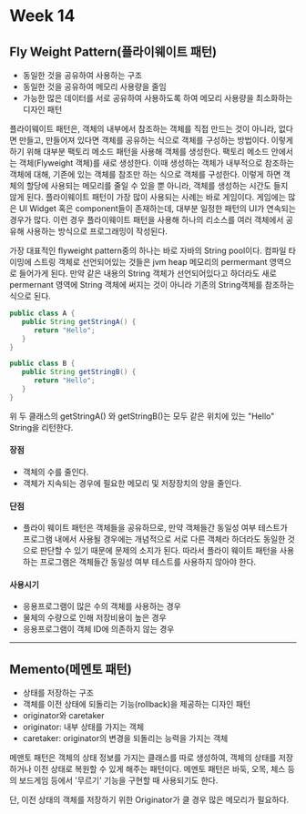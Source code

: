 # Week 14

## Fly Weight Pattern(플라이웨이트 패턴)

- 동일한 것을 공유하여 사용하는 구조
- 동일한 것을 공유하여 메모리 사용량을 줄임
- 가능한 많은 데이터를 서로 공유하여 사용하도록 하여 메모리 사용량을 최소화하는 디자인 패턴

 플라이웨이트 패턴은, 객체의 내부에서 참조하는 객체를 직접 만드는 것이 아니라, 없다면 만들고, 만들어져 있다면 객체를 공유하는 식으로 객체를 구성하는 방법이다. 이렇게 하기 위해 대부분 팩토리 메소드 패턴을 사용해 객체를 생성한다. 팩토리 메소드 안에서는 객체(Flyweight 객체)를 새로 생성한다. 이때 생성하는 객체가 내부적으로 참조하는 객체에 대해, 기존에 있는 객체를 참조만 하는 식으로 객체를 구성한다.  이렇게 하면 객체의 할당에 사용되는 메모리를 줄일 수 있을 뿐 아니라, 객체를 생성하는 시간도 들지 않게 된다.  플라이웨이트 패턴이 가장 많이 사용되는 사례는 바로 게임이다. 게임에는 많은 UI Widget 혹은 component들이 존재하는데, 대부분 일정한 패턴의 UI가 연속되는 경우가 많다. 이런 경우 플라이웨이트 패턴을 사용해 하나의 리소스를 여러 객체에서 공유해 사용하는 방식으로 프로그래밍이 작성된다.  
  
가장 대표적인 flyweight pattern중의 하나는 바로 자바의 String pool이다. 컴파일 타이밍에 스트링 객체로 선언되어있는 것들은 jvm heap 메모리의  permermant 영역으로 들어가게 된다. 만약 같은 내용의 String 객체가 선언되어있다고 하더라도 새로 permernant 영역에 String 객체에 써지는 것이 아니라 기존의 String객체를 참조하는 식으로 된다.   
  
```java
public class A {
   public String getStringA() {
      return "Hello";
   }
}

public class B {
   public String getStringB() {
      return "Hello";
   }
}
```
위 두 클래스의 getStringA() 와 getStringB()는 모두 같은 위치에 있는 "Hello" String을 리턴한다. 

#### 장점
- 객체의 수를 줄인다.
- 객체가 지속되는 경우에 필요한 메모리 및 저장장치의 양을 줄인다.
  
#### 단점
- 플라이 웨이트 패턴은 객체들을 공유하므로, 만약 객체들간 동일성 여부 테스트가 프로그램 내에서 사용될 경우에는 개념적으로 서로 다른 객체라 하더라도 동일한 것으로 판단할 수 있기 때문에 문제의 소지가 된다.  따라서 플라이 웨이트 패턴을 사용하는 프로그램은 객체들간 동일성 여부 테스트를 사용하지 않아야 한다. 

#### 사용시기
- 응용프로그램이 많은 수의 객체를 사용하는 경우
- 물체의 수량으로 인해 저장비용이 높은 경우
- 응용프로그램이 객체 ID에 의존하지 않는 경우

-------------------------------

## Memento(메멘토 패턴)

- 상태를 저장하는 구조
- 객체를 이전 상태에 되돌리는 기능(rollback)을 제공하는 디자인 패턴
- originator와 caretaker
- originator: 내부 상태를 가지는 객체
- caretaker: originator의 변경을 되돌리는 능력을 가지는 객체

메맨토 패턴은 객체의 상태 정보를 가지는 클래스를 따로 생성하여, 객체의 상태를 저장하거나 이전 상태로 복원할 수 있게 해주는 패턴이다. 메멘토 패턴은 바둑, 오목, 체스 등의 보드게임 등에서 '무르기' 기능을 구현할 때 사용되기도 한다.  
  
단, 이전 상태의 객체를 저장하기 위한 Originator가 클 경우 많은 메모리가 필요하다.  
